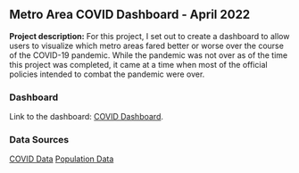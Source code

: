## Metro Area COVID Dashboard - April 2022

**Project description:** For this project, I set out to create a dashboard to allow users to visualize which metro areas fared better or worse over the course of the COVID-19 pandemic. While the pandemic was not over as of the time this project was completed, it came at a time when most of the official policies intended to combat the pandemic were over. 

### Dashboard

Link to the dashboard: [COVID Dashboard](https://public.tableau.com/app/profile/reed.koval/viz/Covid_16503386987270/Dashboard1).

### Data Sources

[COVID Data](https://apidocs.covidactnow.org/)
[Population Data](https://www.nber.org/research/data/census-core-based-statistical-area-cbsa-federal-information-processing-series-fips-county-crosswalk)
